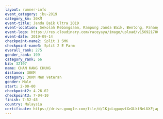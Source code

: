```yaml
---
layout: runner-info 
event_category: jbu-2019 
category_km: 30KM 
event-title: Janda Baik Ultra 2019 
event-location: Sekolah Kebangsaan, Kampung Janda Baik, Bentong, Pahang, Malaysia 
event-logo: https://res.cloudinary.com/raceyaya/image/upload/v1569217009/logo/janda-baik_vch1pc.jpg 
event-date: 2019-09-14 
checkpoint-name2: Split 1 SMK 
checkpoint-name3: Split 2 E Farm 
overall_rank: 275
gender_rank: 199
category_rank: 66
bib: 32107
name: CHAN KANG CHUNG
distance: 30KM
category: 30KM Men Veteran
gender: Male
start: 2-00-00
checkpoint2: 4-26-02
checkpoint3: 7-04-10
finish: 7-52-48
country: Malaysia
certificate: https://drive.google.com/file/d/1KjoLqgxqwtXeXLktNeLUXFjapoldHdX4/view?usp=sharing
---
```

